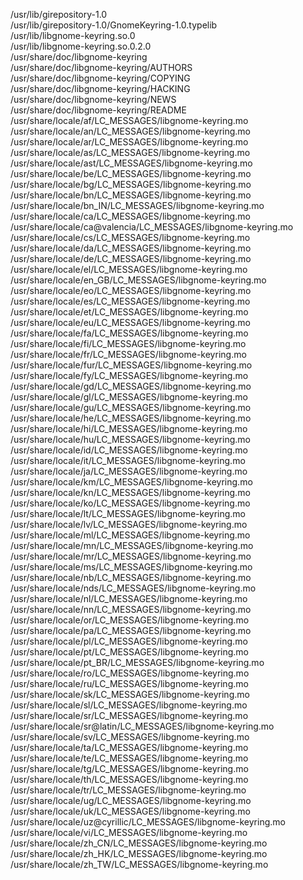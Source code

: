 /usr/lib/girepository-1.0  
/usr/lib/girepository-1.0/GnomeKeyring-1.0.typelib  
/usr/lib/libgnome-keyring.so.0  
/usr/lib/libgnome-keyring.so.0.2.0  
/usr/share/doc/libgnome-keyring  
/usr/share/doc/libgnome-keyring/AUTHORS  
/usr/share/doc/libgnome-keyring/COPYING  
/usr/share/doc/libgnome-keyring/HACKING  
/usr/share/doc/libgnome-keyring/NEWS  
/usr/share/doc/libgnome-keyring/README  
/usr/share/locale/af/LC\_MESSAGES/libgnome-keyring.mo  
/usr/share/locale/an/LC\_MESSAGES/libgnome-keyring.mo  
/usr/share/locale/ar/LC\_MESSAGES/libgnome-keyring.mo  
/usr/share/locale/as/LC\_MESSAGES/libgnome-keyring.mo  
/usr/share/locale/ast/LC\_MESSAGES/libgnome-keyring.mo  
/usr/share/locale/be/LC\_MESSAGES/libgnome-keyring.mo  
/usr/share/locale/bg/LC\_MESSAGES/libgnome-keyring.mo  
/usr/share/locale/bn/LC\_MESSAGES/libgnome-keyring.mo  
/usr/share/locale/bn\_IN/LC\_MESSAGES/libgnome-keyring.mo  
/usr/share/locale/ca/LC\_MESSAGES/libgnome-keyring.mo  
/usr/share/locale/ca@valencia/LC\_MESSAGES/libgnome-keyring.mo  
/usr/share/locale/cs/LC\_MESSAGES/libgnome-keyring.mo  
/usr/share/locale/da/LC\_MESSAGES/libgnome-keyring.mo  
/usr/share/locale/de/LC\_MESSAGES/libgnome-keyring.mo  
/usr/share/locale/el/LC\_MESSAGES/libgnome-keyring.mo  
/usr/share/locale/en\_GB/LC\_MESSAGES/libgnome-keyring.mo  
/usr/share/locale/eo/LC\_MESSAGES/libgnome-keyring.mo  
/usr/share/locale/es/LC\_MESSAGES/libgnome-keyring.mo  
/usr/share/locale/et/LC\_MESSAGES/libgnome-keyring.mo  
/usr/share/locale/eu/LC\_MESSAGES/libgnome-keyring.mo  
/usr/share/locale/fa/LC\_MESSAGES/libgnome-keyring.mo  
/usr/share/locale/fi/LC\_MESSAGES/libgnome-keyring.mo  
/usr/share/locale/fr/LC\_MESSAGES/libgnome-keyring.mo  
/usr/share/locale/fur/LC\_MESSAGES/libgnome-keyring.mo  
/usr/share/locale/fy/LC\_MESSAGES/libgnome-keyring.mo  
/usr/share/locale/gd/LC\_MESSAGES/libgnome-keyring.mo  
/usr/share/locale/gl/LC\_MESSAGES/libgnome-keyring.mo  
/usr/share/locale/gu/LC\_MESSAGES/libgnome-keyring.mo  
/usr/share/locale/he/LC\_MESSAGES/libgnome-keyring.mo  
/usr/share/locale/hi/LC\_MESSAGES/libgnome-keyring.mo  
/usr/share/locale/hu/LC\_MESSAGES/libgnome-keyring.mo  
/usr/share/locale/id/LC\_MESSAGES/libgnome-keyring.mo  
/usr/share/locale/it/LC\_MESSAGES/libgnome-keyring.mo  
/usr/share/locale/ja/LC\_MESSAGES/libgnome-keyring.mo  
/usr/share/locale/km/LC\_MESSAGES/libgnome-keyring.mo  
/usr/share/locale/kn/LC\_MESSAGES/libgnome-keyring.mo  
/usr/share/locale/ko/LC\_MESSAGES/libgnome-keyring.mo  
/usr/share/locale/lt/LC\_MESSAGES/libgnome-keyring.mo  
/usr/share/locale/lv/LC\_MESSAGES/libgnome-keyring.mo  
/usr/share/locale/ml/LC\_MESSAGES/libgnome-keyring.mo  
/usr/share/locale/mn/LC\_MESSAGES/libgnome-keyring.mo  
/usr/share/locale/mr/LC\_MESSAGES/libgnome-keyring.mo  
/usr/share/locale/ms/LC\_MESSAGES/libgnome-keyring.mo  
/usr/share/locale/nb/LC\_MESSAGES/libgnome-keyring.mo  
/usr/share/locale/nds/LC\_MESSAGES/libgnome-keyring.mo  
/usr/share/locale/nl/LC\_MESSAGES/libgnome-keyring.mo  
/usr/share/locale/nn/LC\_MESSAGES/libgnome-keyring.mo  
/usr/share/locale/or/LC\_MESSAGES/libgnome-keyring.mo  
/usr/share/locale/pa/LC\_MESSAGES/libgnome-keyring.mo  
/usr/share/locale/pl/LC\_MESSAGES/libgnome-keyring.mo  
/usr/share/locale/pt/LC\_MESSAGES/libgnome-keyring.mo  
/usr/share/locale/pt\_BR/LC\_MESSAGES/libgnome-keyring.mo  
/usr/share/locale/ro/LC\_MESSAGES/libgnome-keyring.mo  
/usr/share/locale/ru/LC\_MESSAGES/libgnome-keyring.mo  
/usr/share/locale/sk/LC\_MESSAGES/libgnome-keyring.mo  
/usr/share/locale/sl/LC\_MESSAGES/libgnome-keyring.mo  
/usr/share/locale/sr/LC\_MESSAGES/libgnome-keyring.mo  
/usr/share/locale/sr@latin/LC\_MESSAGES/libgnome-keyring.mo  
/usr/share/locale/sv/LC\_MESSAGES/libgnome-keyring.mo  
/usr/share/locale/ta/LC\_MESSAGES/libgnome-keyring.mo  
/usr/share/locale/te/LC\_MESSAGES/libgnome-keyring.mo  
/usr/share/locale/tg/LC\_MESSAGES/libgnome-keyring.mo  
/usr/share/locale/th/LC\_MESSAGES/libgnome-keyring.mo  
/usr/share/locale/tr/LC\_MESSAGES/libgnome-keyring.mo  
/usr/share/locale/ug/LC\_MESSAGES/libgnome-keyring.mo  
/usr/share/locale/uk/LC\_MESSAGES/libgnome-keyring.mo  
/usr/share/locale/uz@cyrillic/LC\_MESSAGES/libgnome-keyring.mo  
/usr/share/locale/vi/LC\_MESSAGES/libgnome-keyring.mo  
/usr/share/locale/zh\_CN/LC\_MESSAGES/libgnome-keyring.mo  
/usr/share/locale/zh\_HK/LC\_MESSAGES/libgnome-keyring.mo  
/usr/share/locale/zh\_TW/LC\_MESSAGES/libgnome-keyring.mo  
